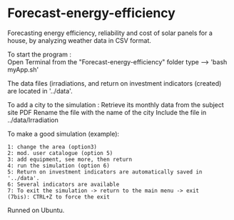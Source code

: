 # Forecast-energy-efficiency
 Forecasting energy efficiency, reliability and cost of solar panels for a house, by analyzing weather data in CSV format.

To start the program : 	
	Open Terminal from the "Forecast-energy-efficiency" folder
		type --> 'bash myApp.sh'

The data files (irradiations, and return on investment indicators (created)
are located in '../data'.

To add a city to the simulation :
	Retrieve its monthly data from the subject site PDF
	Rename the file with the name of the city
	Include the file in ../data/Irradiation


To make a good simulation (example):

	1: change the area (option3)
	2: mod. user catalogue (option 5)
	3: add equipment, see more, then return
	4: run the simulation (option 6)
	5: Return on investment indicators are automatically saved in '../data'.
	6: Several indicators are available
	7: To exit the simulation -> return to the main menu -> exit
	(7bis): CTRL+Z to force the exit 


Runned on Ubuntu.
